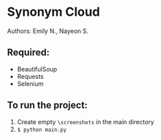 # Synonym Cloud

Authors: Emily N., Nayeon S.

## Required:
- BeautifulSoup
- Requests
- Selenium

## To run the project:
1. Create empty `\screenshots` in the main directory
2. `$ python main.py`